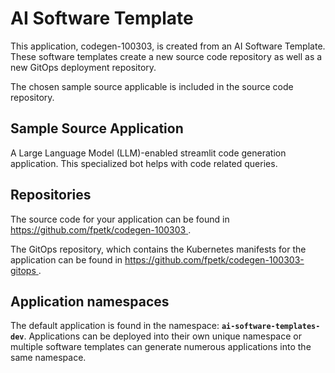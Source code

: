 # AI Software Template

This application, codegen-100303, is created from an AI Software Template. These software templates create a new source code repository as well as a new GitOps deployment repository.

The chosen sample source applicable is included in the source code repository.

## Sample Source Application

A Large Language Model (LLM)-enabled streamlit code generation application. This specialized bot helps with code related queries.

## Repositories

The source code for your application can be found in [https://github.com/fpetk/codegen-100303 ](https://github.com/fpetk/codegen-100303 ).
 
The GitOps repository, which contains the Kubernetes manifests for the application can be found in 
[https://github.com/fpetk/codegen-100303-gitops ](https://github.com/fpetk/codegen-100303-gitops ). 

## Application namespaces 

The default application is found in the namespace: **`ai-software-templates-dev`**. Applications can be deployed into their own unique namespace or multiple software templates can generate numerous applications into the same namespace.